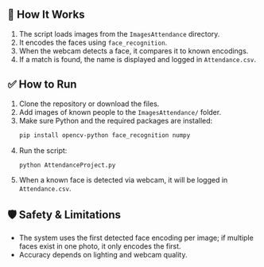 
## 🚀 How It Works

1. The script loads images from the `ImagesAttendance` directory.
2. It encodes the faces using `face_recognition`.
3. When the webcam detects a face, it compares it to known encodings.
4. If a match is found, the name is displayed and logged in `Attendance.csv`.

## ✅ How to Run

1. Clone the repository or download the files.
2. Add images of known people to the `ImagesAttendance/` folder.
3. Make sure Python and the required packages are installed:
    ```bash
    pip install opencv-python face_recognition numpy
    ```
4. Run the script:
    ```bash
    python AttendanceProject.py
    ```
5. When a known face is detected via webcam, it will be logged in `Attendance.csv`.

## 🛡 Safety & Limitations

- The system uses the first detected face encoding per image; if multiple faces exist in one photo, it only encodes the first.
- Accuracy depends on lighting and webcam quality.
 
